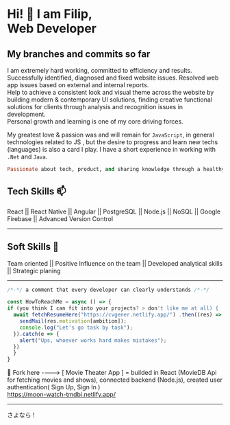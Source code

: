 # Hi! 👋 I am Filip, <br/> Web Developer 

## My branches and commits so far 

I am extremely hard working, committed to efficiency and results. Successfully identified, diagnosed and fixed website issues. Resolved web app issues based on external and internal reports. <br/> Help to achieve a consistent look and visual theme across the website by building modern & contemporary UI solutions, finding creative functional solutions for clients through analysis and recognition issues in development. 
<br/> Personal growth and learning is one of my core driving forces. 

My greatest love & passion was and will remain for  ```JavaScript```, in general technologies related to JS , but the desire to progress and learn new techs (languages) is also a card I play. I have a short experience in working with ```.Net``` and ```Java```.

```ruby
Passionate about tech, product, and sharing knowledge through a healthy and instructive form of community.
```

## Tech Skills 📫 

React || React Native || Angular || PostgreSQL || Node.js || NoSQL || Google Firebase || Advanced Version Control
<hr>

## Soft Skills 🌱

Team oriented || Positive Influence on the team || Developed analytical skills || Strategic planing
<hr>

```javascript
/*-*/ a comment that every developer can clearly understands /*-*/

const HowToReachMe = async () => {
if (you think I can fit into your projects? > don't like me at all) {
  await fetchResumeHere("https://cvgener.netlify.app/") .then((res) => {
    sendMail(res.motivation[ambition]);
    console.log("Let's go task by task");
  }).catch(e => {
    alert("Ups, whoever works hard makes mistakes");
  })
  }
} 
```

🔭 Fork here ----> [ Movie Theater App ] = builded in React (MovieDB Api for fetching movies and shows), connected backend (Node.js), created user authentication( Sign Up, Sign In ) <br/>
https://moon-watch-tmdbi.netlify.app/

<hr>

さよなら !
